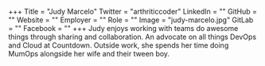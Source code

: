 +++
Title = "Judy Marcelo"
Twitter = "arthriticcoder"
LinkedIn = ""
GitHub = ""
Website = ""
Employer = ""
Role = ""
Image = "judy-marcelo.jpg"
GitLab = ""
Facebook = ""
+++
Judy enjoys working with teams do awesome things through sharing and collaboration. An advocate on all things DevOps and Cloud at Countdown. Outside work, she spends her time doing MumOps alongside her wife and their tween boy.